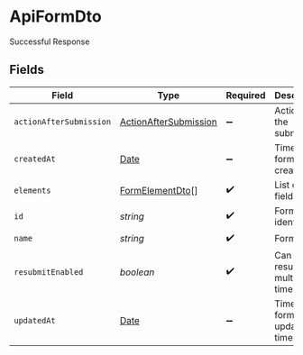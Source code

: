 # ApiFormDto

Successful Response


## Fields

| Field                                                                                         | Type                                                                                          | Required                                                                                      | Description                                                                                   |
| --------------------------------------------------------------------------------------------- | --------------------------------------------------------------------------------------------- | --------------------------------------------------------------------------------------------- | --------------------------------------------------------------------------------------------- |
| `actionAfterSubmission`                                                                       | [ActionAfterSubmission](../../models/shared/actionaftersubmission.md)                         | :heavy_minus_sign:                                                                            | Action after the submission                                                                   |
| `createdAt`                                                                                   | [Date](https://developer.mozilla.org/en-US/docs/Web/JavaScript/Reference/Global_Objects/Date) | :heavy_minus_sign:                                                                            | Time when form was created                                                                    |
| `elements`                                                                                    | [FormElementDto](../../models/shared/formelementdto.md)[]                                     | :heavy_check_mark:                                                                            | List of form fields                                                                           |
| `id`                                                                                          | *string*                                                                                      | :heavy_check_mark:                                                                            | Form identifier                                                                               |
| `name`                                                                                        | *string*                                                                                      | :heavy_check_mark:                                                                            | Form name                                                                                     |
| `resubmitEnabled`                                                                             | *boolean*                                                                                     | :heavy_check_mark:                                                                            | Can resubmit multiple times                                                                   |
| `updatedAt`                                                                                   | [Date](https://developer.mozilla.org/en-US/docs/Web/JavaScript/Reference/Global_Objects/Date) | :heavy_minus_sign:                                                                            | Time when form was update last time                                                           |